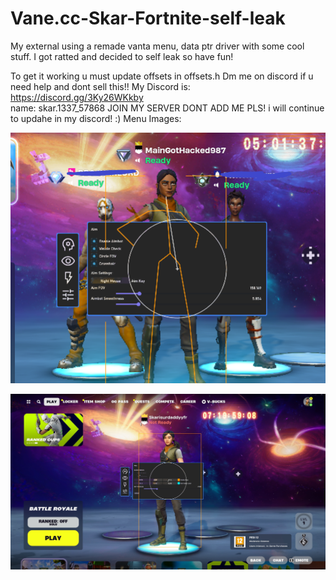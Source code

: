 # Vane.cc-Skar-Fortnite-self-leak
My external using a remade vanta menu, data ptr driver with some cool stuff. I got ratted and decided to self leak so have fun! 

To get it working u must update offsets in offsets.h
Dm me on discord if u need help and dont sell this!! 
My Discord is: https://discord.gg/3Ky26WKkby  
name: skar.1337_57868
JOIN MY SERVER DONT ADD ME PLS!
i will continue to updahe in my discord! :)
Menu Images:

![alt text](https://github.com/SkarSys/Vane.cc-Skar-Fortnite-self-leak/blob/main/image.png?raw=true)

![alt text](https://github.com/SkarSys/Vane.cc-Skar-Fortnite-self-leak/blob/main/image.jfif?raw=true)
